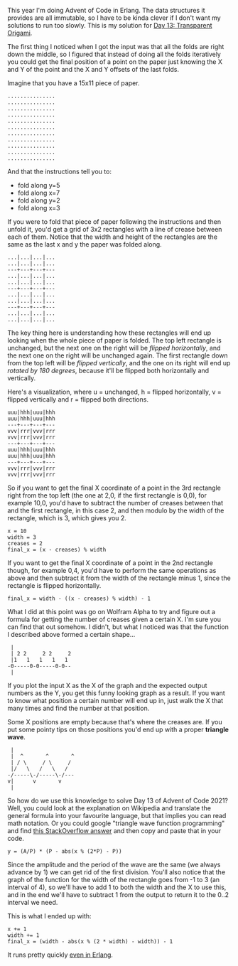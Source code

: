 This year I'm doing Advent of Code in Erlang. The data structures it provides are all immutable, so I have to be kinda clever if I don't want my solutions to run too slowly. This is my solution for [Day 13: Transparent Origami](https://adventofcode.com/2021/day/13).

The first thing I noticed when I got the input was that all the folds are right down the middle, so I figured that instead of doing all the folds iteratively you could get the final position of a point on the paper just knowing the X and Y of the point and the X and Y offsets of the last folds.

Imagine that you have a 15x11 piece of paper.

    ...............
    ...............
    ...............
    ...............
    ...............
    ...............
    ...............
    ...............
    ...............
    ...............
    ...............

And that the instructions tell you to:

* fold along y=5
* fold along x=7
* fold along y=2
* fold along x=3

If you were to fold that piece of paper following the instructions and then unfold it, you'd get a grid of 3x2 rectangles with a line of crease between each of them. Notice that the width and height of the rectangles are the same as the last x and y the paper was folded along.

    ...|...|...|...
    ...|...|...|...
    ---+---+---+---
    ...|...|...|...
    ...|...|...|...
    ---+---+---+---
    ...|...|...|...
    ...|...|...|...
    ---+---+---+---
    ...|...|...|...
    ...|...|...|...

The key thing here is understanding how these rectangles will end up looking when the whole piece of paper is folded. The top left rectangle is unchanged, but the next one on the right will be *flipped horizontally*, and the next one on the right will be unchanged again. The first rectangle down from the top left will be *flipped vertically*, and the one on its right will end up *rotated by 180 degrees*, because it'll be flipped both horizontally and vertically.

Here's a visualization, where u = unchanged, h = flipped horizontally, v = flipped vertically and r = flipped both directions.

```
uuu|hhh|uuu|hhh
uuu|hhh|uuu|hhh
---+---+---+---
vvv|rrr|vvv|rrr
vvv|rrr|vvv|rrr
---+---+---+---
uuu|hhh|uuu|hhh
uuu|hhh|uuu|hhh
---+---+---+---
vvv|rrr|vvv|rrr
vvv|rrr|vvv|rrr
```

So if you want to get the final X coordinate of a point in the 3rd rectangle right from the top left (the one at 2,0, if the first rectangle is 0,0), for example 10,0, you'd have to subtract the number of creases between that and the first rectangle, in this case 2, and then modulo by the width of the rectangle, which is 3, which gives you 2.

```
x = 10
width = 3
creases = 2
final_x = (x - creases) % width
```

If you want to get the final X coordinate of a point in the 2nd rectangle though, for example 0,4, you'd have to perform the same operations as above and then subtract it from the width of the rectangle minus 1, since the rectangle is flipped horizontally.

```
final_x = width - ((x - creases) % width) - 1
```

What I did at this point was go on Wolfram Alpha to try and figure out a formula for getting the number of creases given a certain X. I'm sure you can find that out somehow. I didn't, but what I noticed was that the function I described above formed a certain shape...

```
 |
 | 2 2     2 2     2
 |1   1   1   1   1
-0-----0-0-----0-0--
 |
```

If you plot the input X as the X of the graph and the expected output numbers as the Y, you get this funny looking graph as a result. If you want to know what position a certain number will end up in, just walk the X that many times and find the number at that position.

Some X positions are empty because that's where the creases are. If you put some pointy tips on those positions you'd end up with a proper **triangle wave**.

```
 |
 |  ^       ^       ^
 | / \     / \     /
 |/   \   /   \   /
-/-----\-/-----\-/---
v|      v       v
 |
```

So how do we use this knowledge to solve Day 13 of Advent of Code 2021? Well, you could look at the explanation on Wikipedia and translate the general formula into your favourite language, but that implies you can read math notation. Or you could google "triangle wave function programming" and find [this StackOverflow answer](https://stackoverflow.com/questions/1073606/is-there-a-one-line-function-that-generates-a-triangle-wave/22400799#22400799) and then copy and paste that in your code.

```
y = (A/P) * (P - abs(x % (2*P) - P))
```

Since the amplitude and the period of the wave are the same (we always advance by 1) we can get rid of the first division. You'll also notice that the graph of the function for the width of the rectangle goes from -1 to 3 (an interval of 4), so we'll have to add 1 to both the width and the X to use this, and in the end we'll have to subtract 1 from the output to return it to the 0..2 interval we need.

This is what I ended up with:

```
x += 1
width += 1
final_x = (width - abs(x % (2 * width) - width)) - 1
```

It runs pretty quickly [even in Erlang](https://github.com/steinuil/code-challenges/blob/master/advent-of-code-2021/day_13.erl).